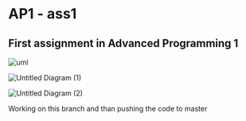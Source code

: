 # AP1 - ass1
## First assignment in Advanced Programming 1

![uml](https://user-images.githubusercontent.com/60852129/127763096-774055f8-1d05-4116-8427-4ddc2abf749f.png)

![Untitled Diagram (1)](https://user-images.githubusercontent.com/76645845/127763294-dbd1015b-5df4-4c10-b698-8166d8a9717b.png)

![Untitled Diagram (2)](https://user-images.githubusercontent.com/76645845/127763330-2f86bae3-44de-4520-ac5b-696bb1d7fa2e.png)


Working on this branch and than pushing the code to master
